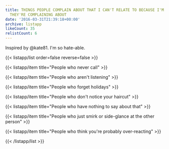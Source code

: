 ```yaml
---
title: THINGS PEOPLE COMPLAIN ABOUT THAT I CAN'T RELATE TO BECAUSE I'M THE PERSON
  THEY'RE COMPLAINING ABOUT
date: '2016-03-31T21:39:18+00:00'
archive: listapp
likeCount: 35
relistCount: 6
---
```


Inspired by @kate81. I'm so hate-able.

<!--more-->

{{< listapp/list order=false reverse=false >}}

   {{< listapp/item title="People who never call" >}}

   {{< listapp/item title="People who aren't listening" >}}

   {{< listapp/item title="People who forget holidays" >}}

   {{< listapp/item title="People who don't notice your haircut" >}}

   {{< listapp/item title="People who have nothing to say about that" >}}

   {{< listapp/item title="People who just smirk or side-glance at the other person" >}}

   {{< listapp/item title="People who think you're probably over-reacting" >}}

{{< /listapp/list >}}
